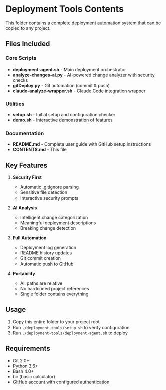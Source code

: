 # Deployment Tools Contents

This folder contains a complete deployment automation system that can be copied to any project.

## Files Included

### Core Scripts
- **deployment-agent.sh** - Main deployment orchestrator
- **analyze-changes-ai.py** - AI-powered change analyzer with security checks  
- **gitDeploy.py** - Git automation (commit & push)
- **claude-analyze-wrapper.sh** - Claude Code integration wrapper

### Utilities
- **setup.sh** - Initial setup and configuration checker
- **demo.sh** - Interactive demonstration of features

### Documentation
- **README.md** - Complete user guide with GitHub setup instructions
- **CONTENTS.md** - This file

## Key Features

1. **Security First**
   - Automatic .gitignore parsing
   - Sensitive file detection
   - Interactive security prompts

2. **AI Analysis**
   - Intelligent change categorization
   - Meaningful deployment descriptions
   - Breaking change detection

3. **Full Automation**
   - Deployment log generation
   - README history updates
   - Git commit creation
   - Automatic push to GitHub

4. **Portability**
   - All paths are relative
   - No hardcoded project references
   - Single folder contains everything

## Usage

1. Copy this entire folder to your project root
2. Run `./deployment-tools/setup.sh` to verify configuration
3. Run `./deployment-tools/deployment-agent.sh` to deploy

## Requirements

- Git 2.0+
- Python 3.6+
- Bash 4.0+
- bc (basic calculator)
- GitHub account with configured authentication